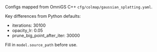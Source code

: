 Configs mapped from OmniGS C++ `cfg/colmap/gaussian_splatting.yaml`.

Key differences from Python defaults:
- iterations: 30100
- opacity_lr: 0.05
- prune_big_point_after_iter: 30000

Fill in `model.source_path` before use.

